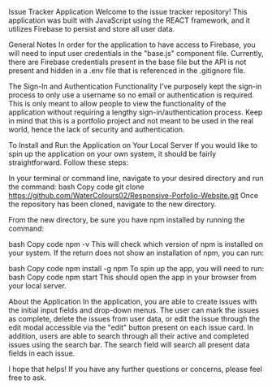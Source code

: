Issue Tracker Application
Welcome to the issue tracker repository! This application was built with JavaScript using the REACT framework, and it utilizes Firebase to persist and store all user data.

General Notes
In order for the application to have access to Firebase, you will need to input user credentials in the "base.js" component file. Currently, there are Firebase credentials present in the base file but the API is not present and hidden in a .env file that is referenced in the .gitignore file.

The Sign-In and Authentication Functionality
I've purposely kept the sign-in process to only use a username so no email or authentication is required. This is only meant to allow people to view the functionality of the application without requiring a lengthy sign-in/authentication process. Keep in mind that this is a portfolio project and not meant to be used in the real world, hence the lack of security and authentication.

To Install and Run the Application on Your Local Server
If you would like to spin up the application on your own system, it should be fairly straightforward. Follow these steps:

In your terminal or command line, navigate to your desired directory and run the command:
bash
Copy code
git clone https://github.com/WaterColours02/Responsive-Porfolio-Website.git
Once the repository has been cloned, navigate to the new directory.

From the new directory, be sure you have npm installed by running the command:

bash
Copy code
npm -v
This will check which version of npm is installed on your system. If the return does not show an installation of npm, you can run:

bash
Copy code
npm install -g npm
To spin up the app, you will need to run:
bash
Copy code
npm start
This should open the app in your browser from your local server.

About the Application
In the application, you are able to create issues with the initial input fields and drop-down menus. The user can mark the issues as complete, delete the issues from user data, or edit the issue through the edit modal accessible via the "edit" button present on each issue card. In addition, users are able to search through all their active and completed issues using the search bar. The search field will search all present data fields in each issue.

I hope that helps! If you have any further questions or concerns, please feel free to ask.
